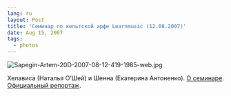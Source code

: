 ```yaml
---
lang: ru
layout: Post
title: 'Семинар по кельтской арфе Learnmusic (12.08.2007)'
date: Aug 15, 2007
tags:
  - photos
---
```


![Sapegin-Artem-20D-2007-08-12-419-1985-web.jpg](upload://Sapegin-Artem-20D-2007-08-12-419-1985-web.jpg)

Хелависа (Наталья О’Шей) и Шенна (Екатерина Антоненко). [О семинаре](http://learnmusic.ru/_seminar_503 "Кельтская арфа. Возможности ладовой арфы как солирующего и аккомпанирующего инструмента. Использование арфы в современной музыке"). [Официальный репортаж](http://learnmusic.ru/_rep503).
